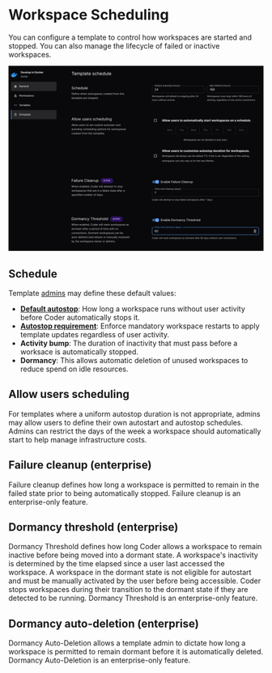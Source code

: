 # Workspace Scheduling

You can configure a template to control how workspaces are started and stopped.
You can also manage the lifecycle of failed or inactive workspaces.

![Schedule screen](../images/template-scheduling.png)

## Schedule



Template [admins](../admin/users.md) may define these default values:

- [**Default autostop**](../workspaces.md#autostart-and-autostop): How long a workspace runs without user activity before
  Coder automatically stops it.
- [**Autostop requirement**](../workspaces.md#autostop-requirement-enterprise): Enforce mandatory workspace restarts to apply template updates regardless of user activity.
- **Activity bump**: The duration of inactivity that must pass before a worksace is automatically stopped.
- **Dormancy**: This allows automatic deletion of unused workspaces to reduce spend on idle resources.  

## Allow users scheduling

For templates where a uniform autostop duration is not appropriate, admins may
allow users to define their own autostart and autostop schedules. Admins can
restrict the days of the week a workspace should automatically start to help
manage infrastructure costs.

## Failure cleanup (enterprise)

Failure cleanup defines how long a workspace is permitted to remain in the
failed state prior to being automatically stopped. Failure cleanup is an
enterprise-only feature.

## Dormancy threshold (enterprise)

Dormancy Threshold defines how long Coder allows a workspace to remain inactive
before being moved into a dormant state. A workspace's inactivity is determined
by the time elapsed since a user last accessed the workspace. A workspace in the
dormant state is not eligible for autostart and must be manually activated by
the user before being accessible. Coder stops workspaces during their transition
to the dormant state if they are detected to be running. Dormancy Threshold is
an enterprise-only feature.

## Dormancy auto-deletion (enterprise)

Dormancy Auto-Deletion allows a template admin to dictate how long a workspace
is permitted to remain dormant before it is automatically deleted. Dormancy
Auto-Deletion is an enterprise-only feature.

